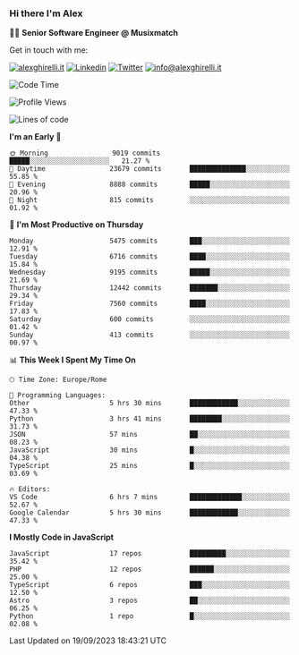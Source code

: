 ### Hi there I'm Alex

👨‍💻 __Senior Software Engineer @ Musixmatch__

Get in touch with me:

[![alexghirelli.it](https://img.shields.io/static/v1?label=1gh.dev&message=%20&color=red&logo=&style=flat-square&logoColor=white)](https://1gh.dev/)
[![Linkedin](https://img.shields.io/static/v1?label=Linkedin&message=%20&color=blue&logo=Linkedin&style=flat-square&logoColor=white)](https://linkedin.com/in/alexghirelli)
[![Twitter](https://img.shields.io/static/v1?label=Twitter&message=%20&color=blue&logo=Twitter&style=flat-square&logoColor=white)](https://twitter.com/alexGhirelli)
[![info@alexghirelli.it](https://img.shields.io/static/v1?label=info@alexghirelli.it&message=%20&color=red&logo=gmail&style=flat-square&logoColor=white)](mailto:info@alexghirelli.it)

<!--START_SECTION:waka-->
![Code Time](http://img.shields.io/badge/Code%20Time-7%2C566%20hrs%2015%20mins-blue)

![Profile Views](http://img.shields.io/badge/Profile%20Views-0-blue)

![Lines of code](https://img.shields.io/badge/From%20Hello%20World%20I%27ve%20Written-113.1%20million%20lines%20of%20code-blue)

**I'm an Early 🐤** 

```text
🌞 Morning                9019 commits        █████░░░░░░░░░░░░░░░░░░░░   21.27 % 
🌆 Daytime                23679 commits       ██████████████░░░░░░░░░░░   55.85 % 
🌃 Evening                8888 commits        █████░░░░░░░░░░░░░░░░░░░░   20.96 % 
🌙 Night                  815 commits         ░░░░░░░░░░░░░░░░░░░░░░░░░   01.92 % 
```
📅 **I'm Most Productive on Thursday** 

```text
Monday                   5475 commits        ███░░░░░░░░░░░░░░░░░░░░░░   12.91 % 
Tuesday                  6716 commits        ████░░░░░░░░░░░░░░░░░░░░░   15.84 % 
Wednesday                9195 commits        █████░░░░░░░░░░░░░░░░░░░░   21.69 % 
Thursday                 12442 commits       ███████░░░░░░░░░░░░░░░░░░   29.34 % 
Friday                   7560 commits        ████░░░░░░░░░░░░░░░░░░░░░   17.83 % 
Saturday                 600 commits         ░░░░░░░░░░░░░░░░░░░░░░░░░   01.42 % 
Sunday                   413 commits         ░░░░░░░░░░░░░░░░░░░░░░░░░   00.97 % 
```


📊 **This Week I Spent My Time On** 

```text
🕑︎ Time Zone: Europe/Rome

💬 Programming Languages: 
Other                    5 hrs 30 mins       ████████████░░░░░░░░░░░░░   47.33 % 
Python                   3 hrs 41 mins       ████████░░░░░░░░░░░░░░░░░   31.73 % 
JSON                     57 mins             ██░░░░░░░░░░░░░░░░░░░░░░░   08.23 % 
JavaScript               30 mins             █░░░░░░░░░░░░░░░░░░░░░░░░   04.38 % 
TypeScript               25 mins             █░░░░░░░░░░░░░░░░░░░░░░░░   03.69 % 

🔥 Editors: 
VS Code                  6 hrs 7 mins        █████████████░░░░░░░░░░░░   52.67 % 
Google Calendar          5 hrs 30 mins       ████████████░░░░░░░░░░░░░   47.33 % 
```

**I Mostly Code in JavaScript** 

```text
JavaScript               17 repos            █████████░░░░░░░░░░░░░░░░   35.42 % 
PHP                      12 repos            ██████░░░░░░░░░░░░░░░░░░░   25.00 % 
TypeScript               6 repos             ███░░░░░░░░░░░░░░░░░░░░░░   12.50 % 
Astro                    3 repos             ██░░░░░░░░░░░░░░░░░░░░░░░   06.25 % 
Python                   1 repo              █░░░░░░░░░░░░░░░░░░░░░░░░   02.08 % 
```




 Last Updated on 19/09/2023 18:43:21 UTC
<!--END_SECTION:waka-->
